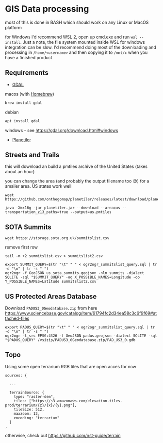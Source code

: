 # GIS Data processing

most of this is done in BASH which should work on any Linux or MacOS platform

for Windows I'd recommend WSL 2, open up cmd.exe and run `wsl --install`. Just a note, the file system mounted inside WSL for windows integration can be slow. I'd recommend doing most of the downloading and processing in `/home/<username>` and then copying it to `/mnt/c` when you have a finished product

## Requirements

- [GDAL](https://gdal.org)

macos (with [Homebrew](https://brew.sh/))
```bash
brew install gdal
```

debian
```bash
apt install gdal
```

windows - see https://gdal.org/download.html#windows

- [Planetiler](https://github.com/onthegomap/planetiler)

## Streets and Trails

this will download an build a pmtiles archive of the United States (takes about an hour)

you can change the area (and probably the output filename too 😉) for a smaller area.  US states work well
```
wget https://github.com/onthegomap/planetiler/releases/latest/download/planetiler.jar

java -Xmx16g -jar planetiler.jar --download --area=us --transportation_z13_paths=true --output=us.pmtiles
```

## SOTA Summits

```
wget https://storage.sota.org.uk/summitslist.csv
```

remove first row
```
tail -n +2 summitslist.csv > summitslist2.csv
```


```
export SUMMIT_QUERY=$(tr "\t" " " < ogr2ogr_summitslist_query.sql | tr -d "\n" | tr -s " ")
ogr2ogr -f GeoJSON us_sota_summits.geojson -nln summits -dialect SQLITE -sql "$SUMMIT_QUERY" -oo X_POSSIBLE_NAMES=Longitude -oo Y_POSSIBLE_NAMES=Latitude summitslist2.csv
```

## US Protected Areas Database

Download `PADUS3_0Geodatabase.zip` from here https://www.sciencebase.gov/catalog/item/61794fc2d34ea58c3c6f9f69#attached-files

```
export PADUS_QUERY=$(tr "\t" " " < ogr2ogr_summitslist_query.sql | tr -d "\n" | tr -s " ")
ogr2ogr -t_srs EPSG:4326 -f GeoJSON padus.geojson -dialect SQLITE -sql "$PADUS_QUERY" /vsizip/PADUS3_0Geodatabase.zip/PAD_US3_0.gdb
```

## Topo

Using some open terrarium RGB tiles that are open acces for now

```
sources: {

  ...

  terrainSource: {
    type: "raster-dem",
    tiles: ["https://s3.amazonaws.com/elevation-tiles-prod/terrarium/{z}/{x}/{y}.png"],
    tileSize: 512,
    maxzoom: 12,
    encoding: "terrarium"
  }
,

```

otherwise, check out https://github.com/nst-guide/terrain
